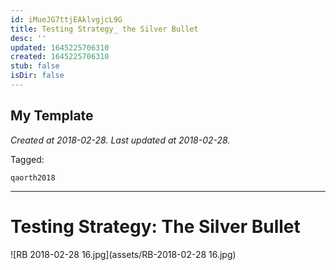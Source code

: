 ```yaml
---
id: iMueJG7ttjEAklvgjcL9G
title: Testing Strategy_ the Silver Bullet
desc: ''
updated: 1645225706310
created: 1645225706310
stub: false
isDir: false
---
```

My Template
---

_Created at 2018-02-28._
_Last updated at 2018-02-28._



Tagged: 
```
qaorth2018
```


---

# Testing Strategy: The Silver Bullet


![RB 2018-02-28 16.jpg](assets/RB-2018-02-28 16.jpg)

